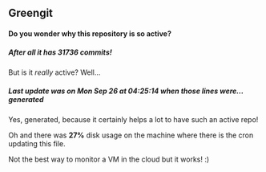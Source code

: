 ## Greengit

#### Do you wonder why this repository is so active?

##### After all it has 31736 commits!

But is it *really* active? Well...

##### Last update was on Mon Sep 26 at 04:25:14 when those lines were... generated

Yes, generated, because it certainly helps a lot to have such an active repo!

Oh and there was **27%** disk usage on the machine
where there is the cron updating this file.

Not the best way to monitor a VM in the cloud but it works! :)
